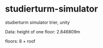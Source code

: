 # studierturm-simulator
studierturm simulator trier, unity

Data:
height of one floor: 2.846809m

floors: 8 + roof